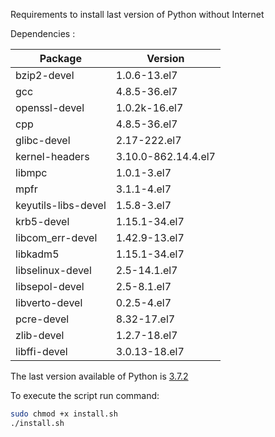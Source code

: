 Requirements to install last version of Python without Internet

Dependencies :

| Package             | Version             |
| ------------------- | ------------------- |
| bzip2-devel         | 1.0.6-13.el7        |
| gcc                 | 4.8.5-36.el7        |
| openssl-devel       | 1.0.2k-16.el7       |
| cpp                 | 4.8.5-36.el7        |
| glibc-devel         | 2.17-222.el7        |
| kernel-headers      | 3.10.0-862.14.4.el7 |
| libmpc              | 1.0.1-3.el7         |
| mpfr                | 3.1.1-4.el7         |
| keyutils-libs-devel | 1.5.8-3.el7         |
| krb5-devel          | 1.15.1-34.el7       |
| libcom_err-devel    | 1.42.9-13.el7       |
| libkadm5            | 1.15.1-34.el7       |
| libselinux-devel    | 2.5-14.1.el7        |
| libsepol-devel      | 2.5-8.1.el7         |
| libverto-devel      | 0.2.5-4.el7         |
| pcre-devel          | 8.32-17.el7         |
| zlib-devel          | 1.2.7-18.el7        |
| libffi-devel        | 3.0.13-18.el7       |

The last version available of Python is [3.7.2](https://www.python.org/ftp/python/) 

To execute the script run command:

```bash
sudo chmod +x install.sh
./install.sh
```